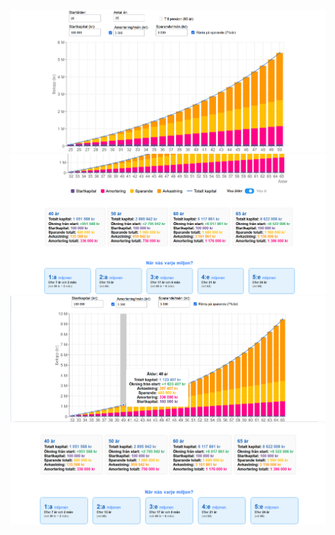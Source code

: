 ![WealthPlanner 1](wealthplanner1.PNG)
![WealthPlanner 2](wealthplanner2.PNG)
![WealthPlanner 3](wealthplanner3.PNG)
![WealthPlanner 4](wealthplanner4.PNG)
